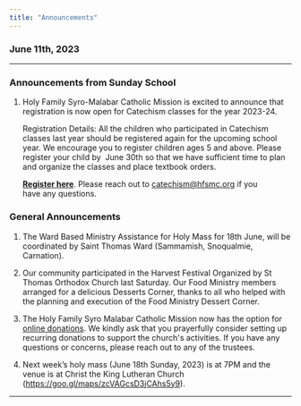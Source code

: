 ```yaml
---
title: "Announcements"
---
```


### June 11th, 2023
---

### Announcements from Sunday School

1. Holy Family Syro-Malabar Catholic Mission is excited to announce that registration is now open for Catechism classes for the year 2023-24. 

      Registration Details: All the children who participated in Catechism classes last year should be registered again for the upcoming school year. We encourage you to         register children ages 5 and above. Please register your child by  June 30th so that we have sufficient time to plan and organize the classes and place                     textbook orders.  

      <b><a target="_blank" href="https://forms.gle/yACwh84g6i22LJWYA">Register here</a></b>. Please reach out to catechism@hfsmc.org if you have any questions.

### General Announcements

1. The Ward Based Ministry Assistance for Holy Mass for 18th June, will be coordinated by Saint Thomas Ward (Sammamish, Snoqualmie, Carnation).

2. Our community participated in the Harvest Festival Organized by St Thomas Orthodox Church last Saturday. Our Food Ministry members arranged for a delicious Desserts Corner, thanks to all who helped with the planning and execution of the Food Ministry Dessert Corner.

3. The Holy Family Syro Malabar Catholic Mission now has the option for <a target="_blank" href="https://holyfamilyseattle.org/donation/">online donations</a>. We kindly ask that you prayerfully consider setting up recurring donations to support the church's activities. If you have any questions or concerns, please reach out to any of the trustees.

4. Next week’s holy mass (June 18th Sunday, 2023) is at 7PM and the venue is at Christ the King Lutheran Church (https://goo.gl/maps/zcVAGcsD3jCAhs5y9).

---
